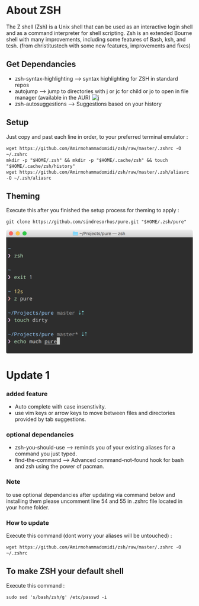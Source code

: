 # About ZSH
The Z shell (Zsh) is a Unix shell that can be used as an interactive login shell and as a command interpreter for shell scripting. Zsh is an extended Bourne shell with many improvements, including some features of Bash, ksh, and tcsh. (from christitustech with some new features, improvements and fixes)
## Get Dependancies 
  - zsh-syntax-highlighting --> syntax highlighting for ZSH in standard repos
  - autojump --> jump to directories with j or jc for child or jo to open in file manager (available in the AUR)
  ![j](https://user-images.githubusercontent.com/45071921/76967237-0ced4380-691f-11ea-85a6-905271353e72.gif)
  - zsh-autosuggestions --> Suggestions based on your history
## Setup
Just copy and past each line in order, to your preferred terminal emulator :
```
wget https://github.com/Amirmohammadomidi/zsh/raw/master/.zshrc -O ~/.zshrc
mkdir -p "$HOME/.zsh" && mkdir -p "$HOME/.cache/zsh" && touch "$HOME/.cache/zsh/history"
wget https://github.com/Amirmohammadomidi/zsh/raw/master/.zsh/aliasrc -O ~/.zsh/aliasrc
```
## Theming
Execute this after you finished the setup process for theming to apply :
```
git clone https://github.com/sindresorhus/pure.git "$HOME/.zsh/pure"

```
![j](https://raw.githubusercontent.com/sindresorhus/pure/master/screenshot.png)
# Update 1 
### added feature
  - Auto complete with case insenstivity.
  - use vim keys or arrow keys to move between files and directories provided by tab suggestions.                                                          
### optional dependancies  
  - zsh-you-should-use --> reminds you of your existing aliases for a command you just typed.
  - find-the-command --> Advanced command-not-found hook for bash and zsh using the power of pacman.
### Note
  to use optional dependancies after updating via command below and installing them please uncomment line 54 and 55 in .zshrc file located in your home folder.
### How to update
Execute this command (dont worry your aliases will be untouched) : 
```
wget https://github.com/Amirmohammadomidi/zsh/raw/master/.zshrc -O ~/.zshrc
```
   
## To make ZSH your default shell 
Execute this command :
```
sudo sed 's/bash/zsh/g' /etc/passwd -i
```



